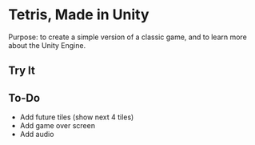 # Tetris, Made in Unity
Purpose: to create a simple version of a classic game, and to learn more about the Unity Engine.

## Try It

## To-Do
- Add future tiles (show next 4 tiles)
- Add game over screen
- Add audio
